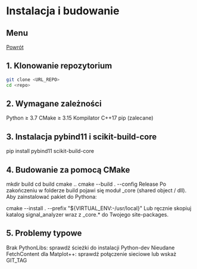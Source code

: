 # Instalacja i budowanie

## Menu

[Powrót](./README.md)

## 1. Klonowanie repozytorium

```bash
git clone <URL_REPO>
cd <repo>
```
## 2. Wymagane zależności
Python ≥ 3.7
CMake ≥ 3.15
Kompilator C++17
pip (zalecane)

## 3. Instalacja pybind11 i scikit-build-core
pip install pybind11 scikit-build-core

## 4. Budowanie za pomocą CMake
mkdir build
cd build
cmake ..
cmake --build . --config Release
Po zakończeniu w folderze build pojawi się moduł _core (shared object / dll). Aby zainstalować pakiet do Pythona:

cmake --install . --prefix "${VIRTUAL_ENV:-/usr/local}"
Lub ręcznie skopiuj katalog signal_analyzer wraz z _core.* do Twojego site-packages.

## 5. Problemy typowe
Brak PythonLibs: sprawdź ścieżki do instalacji Python-dev
Nieudane FetchContent dla Matplot++: sprawdź połączenie sieciowe lub wskaż GIT_TAG